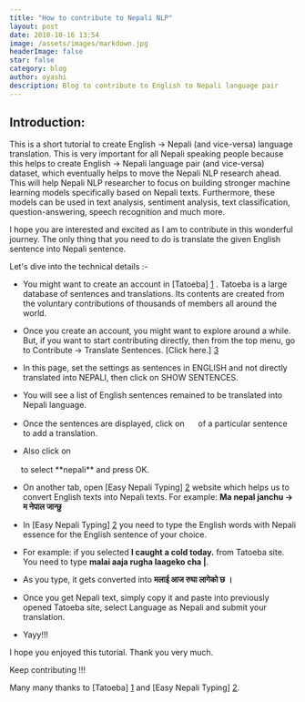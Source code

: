 ```yaml
---
title: "How to contribute to Nepali NLP"
layout: post
date: 2018-10-16 13:54
image: /assets/images/markdown.jpg
headerImage: false
star: false
category: blog
author: oyashi
description: Blog to contribute to English to Nepali language pair
---
```



## Introduction:

This is a short tutorial to create English -> Nepali (and vice-versa) language translation. This is very important for all Nepali speaking people because this helps to create English -> Nepali language pair (and vice-versa) dataset, which eventually helps to move the Nepali NLP research ahead. This will help Nepali NLP researcher to focus on building stronger machine learning models specifically based on Nepali texts. Furthermore, these models can be used in text analysis, sentiment analysis, text classification, question-answering, speech recognition and much more.

I hope you are interested and excited as I am to contribute in this wonderful journey. The only thing that you need to do is translate the given English sentence into Nepali sentence.


Let's dive into the technical details :-
* You might want to create an account in [Tatoeba] [1] . Tatoeba is a large database of sentences and translations. Its contents are created from the voluntary contributions of thousands of members all around the world.

* Once you create an account, you might want to explore around a while. But, if you want to start contributing directly, then from the top menu, go to Contribute -> Translate Sentences. [Click here.] [3]

* In this page, set the settings as sentences in ENGLISH and not directly translated into NEPALI, then click on SHOW SENTENCES.

* You will see a list of English sentences remained to be translated into Nepali language.

* Once the sentences are displayed, click on
<img src="https://tatoeba.org/img/translate.svg?1539541927" alt="" height="16"> of a particular sentence to add a translation.

* Also click on
<img src="https://tatoeba.org/img/list.svg?1539541927#list" alt="" height="16">
 to select **nepali** and press OK.

* On another tab, open [Easy Nepali Typing] [2] website which helps us to convert English texts into Nepali texts.
For example: **Ma nepal janchu -> म नेपाल जान्छु**

* In [Easy Nepali Typing] [2] you need to type the English words with Nepali essence for the English sentence of your choice.

* For example: if you selected **I caught a cold today.** from Tatoeba site. You need to type **malai aaja rugha laageko cha |**.

* As you type, it gets converted into **मलाई आज रुघा लागेको छ ।**

* Once you get Nepali text, simply copy it and paste into previously opened Tatoeba site, select Language as Nepali and submit your translation.

* Yayy!!!


I hope you enjoyed this tutorial. Thank you very much.

Keep contributing !!!

Many many thanks to [Tatoeba] [1] and [Easy Nepali Typing] [2].


[1]: https://tatoeba.org/ "Tatoeba"
[2]: http://www.easynepalityping.com/ "EasyNepaliTyping"
[3]: https://tatoeba.org/eng/activities/translate_sentences
